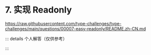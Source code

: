 # 7. 实现 Readonly

https://raw.githubusercontent.com/type-challenges/type-challenges/main/questions/00007-easy-readonly/README.zh-CN.md

::: details 个人解答（仅供参考）
<!--@include: ./solution.md-->
:::